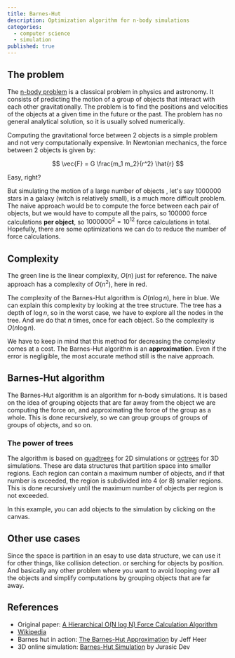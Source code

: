 ```yaml
---
title: Barnes-Hut
description: Optimization algorithm for n-body simulations
categories:
  - computer science
  - simulation
published: true
---
```


<script>
  import BarnesHut from './barnes-hut/BarnesHut.svelte';
  import Compexity from './barnes-hut/Complexity.svelte';
  import Tree from './barnes-hut/Tree.svelte';
</script>

<BarnesHut />

## The problem

The [n-body problem](https://en.wikipedia.org/wiki/N-body_problem) is a classical problem in physics and astronomy. It consists of predicting the motion of a group of objects that interact with each other gravitationally. The problem is to find the positions and velocities of the objects at a given time in the future or the past. The problem has no general analytical solution, so it is usually solved numerically.

Computing the gravitational force between 2 objects is a simple problem and not very computationally expensive. In Newtonian mechanics, the force between 2 objects is given by:

$$
\vec{F} = G \frac{m_1 m_2}{r^2} \hat{r}
$$

Easy, right?

But simulating the motion of a large number of objects , let's say 1000000 stars in a galaxy (witch is relatively small), is a much more difficult problem. The naive approach would be to compute the force between each pair of objects, but we would have to compute all the pairs, so 100000 force calculations **per object**, so $1000000^2 = 10^{12}$ force calculations in total.
Hopefully, there are some optimizations we can do to reduce the number of force calculations.

## Complexity

The green line is the linear complexity, <span class="text-ctp-green">$O(n)$</span> just for reference. The naive approach has a complexity of <span class="text-ctp-red">$O(n^2)$</span>, here in red.

The complexity of the Barnes-Hut algorithm is <span class="text-ctp-blue">$O(n \log n)$</span>, here in blue. We can explain this complexity by looking at the tree structure. The tree has a depth of $\log n$, so in the worst case, we have to explore all the nodes in the tree. And we do that $n$ times, once for each object. So the complexity is <span class="text-ctp-blue">$O(n \log n)$</span>.

<Compexity />

We have to keep in mind that this method for decreasing the complexity comes at a cost. The Barnes-Hut algorithm is an **approximation**. Even if the error is negligible, the most accurate method still is the naive approach.

## Barnes-Hut algorithm

The Barnes-Hut algorithm is an algorithm for n-body simulations. It is based on the idea of grouping objects that are far away from the object we are computing the force on, and approximating the force of the group as a whole. This is done recursively, so we can group groups of groups of groups of objects, and so on.

### The power of trees

The algorithm is based on [quadtrees](https://en.wikipedia.org/wiki/Quadtree) for 2D simulations or [octrees](https://en.wikipedia.org/wiki/Octree) for 3D simulations. These are data structures that partition space into smaller regions. Each region can contain a maximum number of objects, and if that number is exceeded, the region is subdivided into 4 (or 8) smaller regions. This is done recursively until the maximum number of objects per region is not exceeded.

In this example, you can add objects to the simulation by clicking on the canvas.

<Tree />


## Other use cases

Since the space is partition in an esay to use data structure, we can use it for other things, like collision detection. or serching for objects by position. And basically any other problem where you want to avoid looping over all the objects and simplify computations by grouping objects that are far away.

## References

- Original paper: [A Hierarchical O(N log N) Force Calculation Algorithm](https://ui.adsabs.harvard.edu/abs/1986Natur.324..446B/abstract)
- [Wikipedia](https://en.wikipedia.org/wiki/Barnes%E2%80%93Hut_simulation)
- Barnes hut in action: [The Barnes-Hut Approximation](https://jheer.github.io/barnes-hut) by Jeff Heer
- 3D online simulation: [Barnes-Hut Simulation](https://jurasic.dev/2023/barnes-hut-simulation/) by Jurasic Dev
